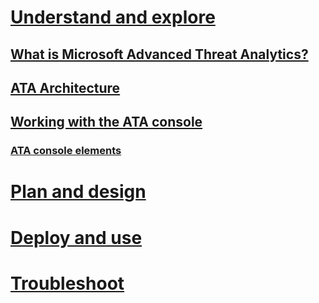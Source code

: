 # [Understand and explore](ata-understand-and-explore.md)
## [What is Microsoft Advanced Threat Analytics?](what-is-ata.md)
## [ATA Architecture](ata-architecture.md)
## [Working with the ATA console](working-with-ata-console.md)
### [ATA console elements](ata-console-elements.md)
# [Plan and design](/ATA/plandesign/ata-plan-and-design.html)
# [Deploy and use](/ATA/deployuse/ata-deploy-and-use.html)
# [Troubleshoot](/ATA/troubleshoot/ata-troubleshooting.html)
